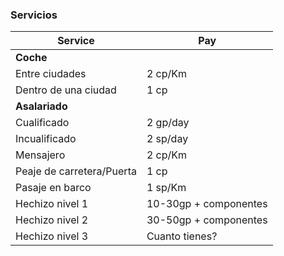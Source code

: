 ### Servicios
| Service                   | Pay                   |
| ------------------------- | --------------------- |
| **Coche**                 |                       |
| Entre ciudades            | 2 cp/Km               |
| Dentro de una ciudad      | 1 cp                  |
| **Asalariado**            |                       |
| Cualificado               | 2 gp/day              |
| Incualificado             | 2 sp/day              |
| Mensajero                 | 2 cp/Km               |
| Peaje de carretera/Puerta | 1 cp                  |
| Pasaje en barco           | 1 sp/Km               |
| Hechizo nivel 1           | 10-30gp + componentes |
| Hechizo nivel 2           | 30-50gp + componentes |
| Hechizo nivel 3           | Cuanto tienes?        |